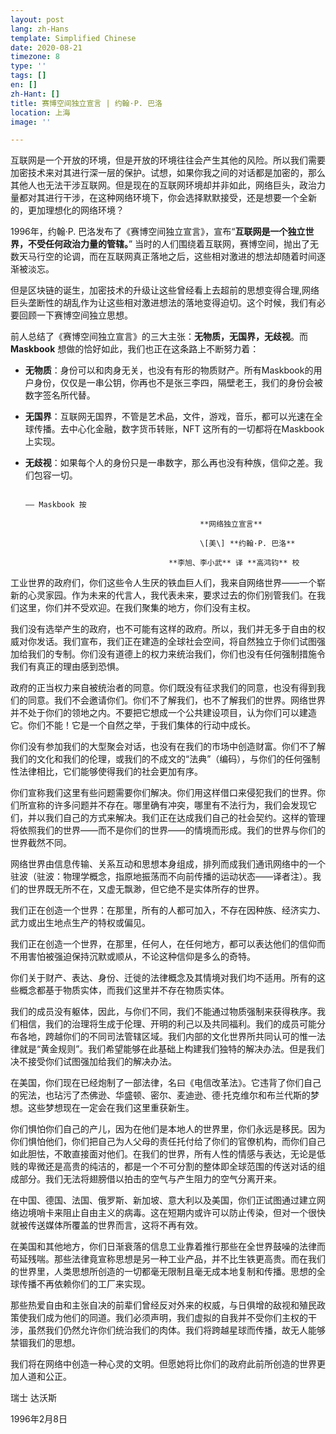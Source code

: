 ```yaml
---
layout: post
lang: zh-Hans
template: Simplified Chinese
date: 2020-08-21
timezone: 8
type: ''
tags: []
en: []
zh-Hant: []
title: 赛博空间独立宣言 | 约翰·P. 巴洛
location: 上海
image: ''

---
```

互联网是一个开放的环境，但是开放的环境往往会产生其他的风险。所以我们需要加密技术来对其进行深一层的保护。试想，如果你我之间的对话都是加密的，那么其他人也无法干涉互联网。但是现在的互联网环境却并非如此，网络巨头，政治力量都对其进行干涉，在这种网络环境下，你会选择默默接受，还是想要一个全新的，更加理想化的网络环境？

1996年，约翰·P. 巴洛发布了《赛博空间独立宣言》，宣布“**互联网是一个独立世界，不受任何政治力量的管辖。**” 当时的人们围绕着互联网，赛博空间，抛出了无数天马行空的论调，而在互联网真正落地之后，这些相对激进的想法却随着时间逐渐被淡忘。

但是区块链的诞生，加密技术的升级让这些曾经看上去超前的思想变得合理,网络巨头垄断性的胡乱作为让这些相对激进想法的落地变得迫切。这个时候，我们有必要回顾一下赛博空间独立思想。

前人总结了《赛博空间独立宣言》的三大主张：**无物质，无国界，无歧视**。而 **Maskbook** 想做的恰好如此，我们也正在这条路上不断努力着：

* **无物质**：身份可以和肉身无关，也没有有形的物质财产。所有Maskbook的用户身份，仅仅是一串公钥，你再也不是张三李四，隔壁老王，我们的身份会被数字签名所代替。
* **无国界**：互联网无国界，不管是艺术品，文件，游戏，音乐，都可以光速在全球传播。去中心化金融，数字货币转账，NFT 这所有的一切都将在Maskbook上实现。
* **无歧视**：如果每个人的身份只是一串数字，那么再也没有种族，信仰之差。我们包容一切。

                                                                                         —— Maskbook 按

                                             **网络独立宣言**

                                             \[美\] **约翰·P. 巴洛**

                                      **李旭、李小武** 译 **高鸿钧** 校

工业世界的政府们，你们这些令人生厌的铁血巨人们，我来自网络世界——一个崭新的心灵家园。作为未来的代言人，我代表未来，要求过去的你们别管我们。在我们这里，你们并不受欢迎。在我们聚集的地方，你们没有主权。

我们没有选举产生的政府，也不可能有这样的政府。所以，我们并无多于自由的权威对你发话。我们宣布，我们正在建造的全球社会空间，将自然独立于你们试图强加给我们的专制。你们没有道德上的权力来统治我们，你们也没有任何强制措施令我们有真正的理由感到恐惧。

政府的正当权力来自被统治者的同意。你们既没有征求我们的同意，也没有得到我们的同意。我们不会邀请你们。你们不了解我们，也不了解我们的世界。网络世界并不处于你们的领地之内。不要把它想成一个公共建设项目，认为你们可以建造它。你们不能！它是一个自然之举，于我们集体的行动中成长。

你们没有参加我们的大型聚会对话，也没有在我们的市场中创造财富。你们不了解我们的文化和我们的伦理，或我们的不成文的“法典”（编码），与你们的任何强制性法律相比，它们能够使得我们的社会更加有序。

你们宣称我们这里有些问题需要你们解决。你们用这样借口来侵犯我们的世界。你们所宣称的许多问题并不存在。哪里确有冲突，哪里有不法行为，我们会发现它们，并以我们自己的方式来解决。我们正在达成我们自己的社会契约。这样的管理将依照我们的世界——而不是你们的世界——的情境而形成。我们的世界与你们的世界截然不同。

网络世界由信息传输、关系互动和思想本身组成，排列而成我们通讯网络中的一个驻波（驻波：物理学概念，指原地振荡而不向前传播的运动状态——译者注）。我们的世界既无所不在，又虚无飘渺，但它绝不是实体所存的世界。

我们正在创造一个世界：在那里，所有的人都可加入，不存在因种族、经济实力、武力或出生地点生产的特权或偏见。

我们正在创造一个世界，在那里，任何人，在任何地方，都可以表达他们的信仰而不用害怕被强迫保持沉默或顺从，不论这种信仰是多么的奇特。

你们关于财产、表达、身份、迁徙的法律概念及其情境对我们均不适用。所有的这些概念都基于物质实体，而我们这里并不存在物质实体。

我们的成员没有躯体，因此，与你们不同，我们不能通过物质强制来获得秩序。我们相信，我们的治理将生成于伦理、开明的利己以及共同福利。我们的成员可能分布各地，跨越你们的不同司法管辖区域。我们内部的文化世界所共同认可的惟一法律就是“黄金规则”。我们希望能够在此基础上构建我们独特的解决办法。但是我们决不接受你们试图强加给我们的解决办法。

在美国，你们现在已经炮制了一部法律，名曰《电信改革法》。它违背了你们自己的宪法，也玷污了杰佛逊、华盛顿、密尔、麦迪逊、德·托克维尔和布兰代斯的梦想。这些梦想现在一定会在我们这里重获新生。

你们惧怕你们自己的产儿，因为在他们是本地人的世界里，你们永远是移民。因为你们惧怕他们，你们把自己为人父母的责任托付给了你们的官僚机构，而你们自己如此胆怯，不敢直接面对他们。在我们的世界，所有人性的情感与表达，无论是低贱的卑微还是高贵的纯洁的，都是一个不可分割的整体即全球范围的传送对话的组成部分。我们无法将翅膀借以拍击的空气与产生阻力的空气分离开来。

在中国、德国、法国、俄罗斯、新加坡、意大利以及美国，你们正试图通过建立网络边境哨卡来阻止自由主义的病毒。这在短期内或许可以防止传染，但对一个很快就被传送媒体所覆盖的世界而言，这将不再有效。

在美国和其他地方，你们日渐衰落的信息工业靠着推行那些在全世界鼓噪的法律而苟延残喘。那些法律竟宣称思想是另一种工业产品，并不比生铁更高贵。而在我们的世界里，人类思想所创造的一切都毫无限制且毫无成本地复制和传播。思想的全球传播不再依赖你们的工厂来实现。

那些热爱自由和主张自决的前辈们曾经反对外来的权威，与日俱增的敌视和殖民政策使我们成为他们的同道。我们必须声明，我们虚拟的自我并不受你们主权的干涉，虽然我们仍然允许你们统治我们的肉体。我们将跨越星球而传播，故无人能够禁锢我们的思想。

我们将在网络中创造一种心灵的文明。但愿她将比你们的政府此前所创造的世界更加人道和公正。

瑞士 达沃斯

1996年2月8日